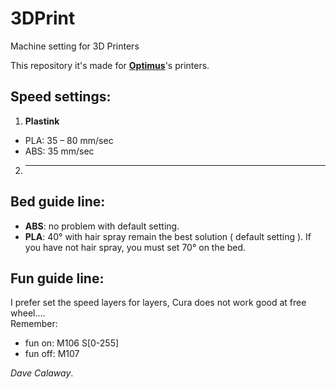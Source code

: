 # 3DPrint
Machine setting for 3D Printers  

This repository it's made for [**Optimus**](http://goo.gl/feKXvQ)'s printers.  

## Speed settings:  
1. **Plastink** 
  * PLA: 35 – 80 mm/sec  
  * ABS: 35 mm/sec  
2. --------

## Bed guide line:  
* **ABS**: no problem with default setting.  
* **PLA**: 40° with hair spray remain the best solution ( default setting ). If you have not hair spray, you must set 70° on the bed.  

## Fun guide line:
I prefer set the speed layers for layers, Cura does not work good at free wheel....  
Remember: 
* fun on: M106 S[0-255]
* fun off: M107 


*Dave Calaway*.